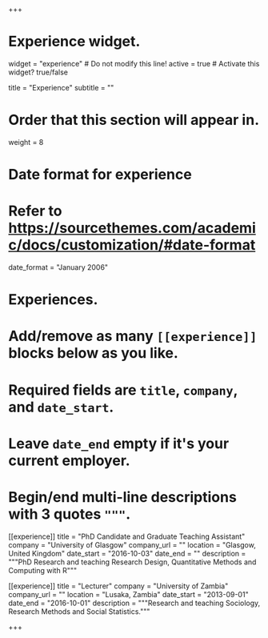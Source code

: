 +++
# Experience widget.
widget = "experience"  # Do not modify this line!
active = true  # Activate this widget? true/false

title = "Experience"
subtitle = ""

# Order that this section will appear in.
weight = 8

# Date format for experience
#   Refer to https://sourcethemes.com/academic/docs/customization/#date-format
date_format = "January 2006"

# Experiences.
#   Add/remove as many `[[experience]]` blocks below as you like.
#   Required fields are `title`, `company`, and `date_start`.
#   Leave `date_end` empty if it's your current employer.
#   Begin/end multi-line descriptions with 3 quotes `"""`.
[[experience]]
  title = "PhD Candidate and Graduate Teaching Assistant"
  company = "University of Glasgow"
  company_url = ""
  location = "Glasgow, United Kingdom"
  date_start = "2016-10-03"
  date_end = ""
  description = """PhD Research and teaching Research Design, Quantitative Methods and Computing with R"""

[[experience]]
  title = "Lecturer"
  company = "University of Zambia"
  company_url = ""
  location = "Lusaka, Zambia"
  date_start = "2013-09-01"
  date_end = "2016-10-01"
  description = """Research and teaching Sociology, Research Methods and Social Statistics."""

+++
